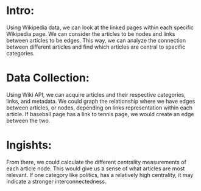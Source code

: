 # Intro:

Using Wikipedia data, we can look at the linked pages within each specific Wikipedia page. We can consider the articles to be nodes and links between articles to be edges. This way, we can analyze the connection between different articles and find which articles are central to specific categories.

# Data Collection:

Using Wiki API, we can acquire articles and their respective categories, links, and metadata. We could graph the relationship where we have edges between articles, or nodes, depending on links representation within each article. If baseball page has a link to tennis page, we would create an edge between the two.

# Ingishts:

From there, we could calculate the different centrality measurements of each article node. This would give us a sense of what articles are most relevant. If one category like politics, has a relatively high centrality, it may indicate a stronger interconnectedness.
